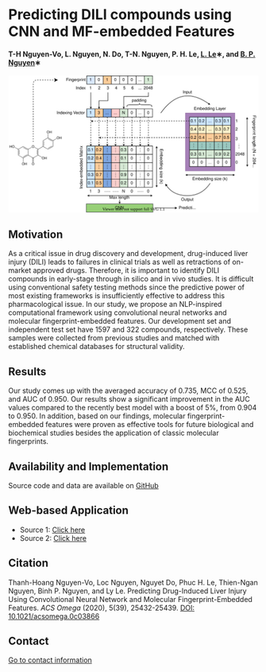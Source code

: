 # Predicting DILI compounds using CNN and MF-embedded Features

#### T-H Nguyen-Vo, L. Nguyen, N. Do, T-N. Nguyen, P. H. Le, [L. Le](http://cbc.bio.hcmiu.edu.vn/)∗, and [B. P. Nguyen](https://homepages.ecs.vuw.ac.nz/~nguyenb5/about.html)∗


![alt text](https://github.com/mldlproject/2020-DILI-CNN-MFE/blob/master/DILI_abs.svg)


## Motivation
As a critical issue in drug discovery and development, drug-induced liver injury (DILI) leads to failures in 
clinical trials as well as retractions of on-market approved drugs. Therefore, it is important to identify DILI compounds in 
early-stage through in silico and in vivo studies. It is difficult using conventional safety testing methods since the predictive 
power of most existing frameworks is insufficiently effective to address this pharmacological issue. In our study, we propose an 
NLP-inspired computational framework using convolutional neural networks and molecular fingerprint-embedded features. Our development 
set and independent test set have 1597 and 322 compounds, respectively. These samples were collected from previous studies and matched 
with established chemical databases for structural validity.

## Results
Our study comes up with the averaged accuracy of 0.735, MCC of 0.525, and AUC of 0.950. Our results show a significant 
improvement in the AUC values compared to the recently best model with a boost of 5%, from 0.904 to 0.950. In addition, based on our 
findings, molecular fingerprint-embedded features were proven as effective tools for future biological and biochemical studies besides 
the application of classic molecular fingerprints.

## Availability and Implementation
Source code and data are available on [GitHub](https://github.com/mldlproject/2020-DILI-CNN-MFE)

## Web-based Application
- Source 1: [Click here](http://14.177.208.167:8001/)
- Source 2: [Click here](http://124.197.54.240:8001/)

## Citation
Thanh-Hoang Nguyen-Vo, Loc Nguyen, Nguyet Do, Phuc H. Le, Thien-Ngan Nguyen, Binh P. Nguyen, and Ly Le. Predicting Drug-Induced Liver Injury Using Convolutional Neural Network and Molecular Fingerprint-Embedded Features. *ACS Omega* (2020), 5(39), 25432-25439. [DOI: 10.1021/acsomega.0c03866](https://pubs.acs.org/doi/10.1021/acsomega.0c03866)

## Contact 
[Go to contact information](https://homepages.ecs.vuw.ac.nz/~nguyenb5/contact.html)
